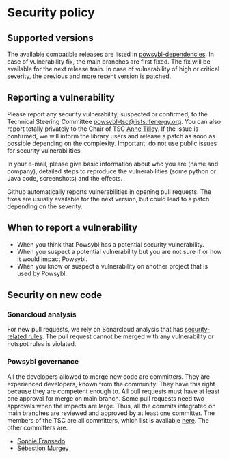 # Security policy

## Supported versions

The available compatible releases are listed in [powsybl-dependencies](https://github.com/powsybl/powsybl-dependencies). In case of vulnerability fix, the main branches are first fixed. The fix will be available for the next release train. In case of vulnerability of high or critical severity, the previous and more recent version is patched.

## Reporting a vulnerability

Please report any security vulnerability, suspected or confirmed, to the Technical Steering Committee [powsybl-tsc@lists.lfenergy.org](mailto:powsybl-tsc@lists.lfenergy.org). You can also report totally privately to the Chair of TSC [Anne Tilloy](anne.tilloy@rte-france.com). If the issue is confirmed, we will inform the library users and release a patch as soon as possible depending on the complexity. Important: do not use public issues for security vulnerabilities.

In your e-mail, please give basic information about who you are (name and company), detailed steps to reproduce the vulnerabilities (some python or Java code, screenshots) and the effects.

Github automatically reports vulnerabilities in opening pull requests. The fixes are usually available for the next version, but could lead to a patch depending on the severity.

## When to report a vulnerability

- When you think that Powsybl has a potential security vulnerability.
- When you suspect a potential vulnerability but you are not sure if or how it would impact Powsybl.
- When you know or suspect a vulnerability on another project that is used by Powsybl.

## Security on new code

### Sonarcloud analysis

For new pull requests, we rely on Sonarcloud analysis that has [security-related rules](https://docs.sonarcloud.io/digging-deeper/security-related-rules/). The pull request cannot be merged with any vulnerability or hotspot rules is violated.

###  Powsybl governance

All the developers allowed to merge new code are committers. They are experienced developers, known from the community. They have this right because they are competent enough to. All pull requests must have at least one approval for merge on main branch. Some pull requests need two approvals when the impacts are large. Thus, all the commits integrated on main branches are reviewed and approved by at least one committer. The members of the TSC are all committers, which list is available [here](https://www.powsybl.org/pages/overview/governance). The other committers are:

- [Sophie Fransedo](https://github.com/So-Fras)
- [Sébestion Murgey](https://github.com/orgs/powsybl/people/murgeyseb)

